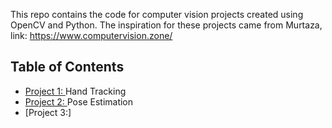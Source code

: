 This repo contains the code for computer vision projects created using OpenCV and Python.
The inspiration for these projects came from Murtaza, link: https://www.computervision.zone/
## Table of Contents
- [Project 1: ](https://github.com/karim-mttk/computer-vision/blob/f37db9e3c0ea32f4e34e34385675b991516ada49/Project%201%20Handtracking) Hand Tracking
- [Project 2: ](https://github.com/karim-mttk/computer-vision/blob/f37db9e3c0ea32f4e34e34385675b991516ada49/Project%202%20Pose%20Estimation) Pose Estimation
- [Project 3:] 